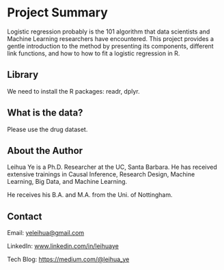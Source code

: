 # Project Summary

Logistic regression probably is the 101 algorithm that data scientists and Machine Learning researchers have encountered. This project provides a gentle introduction to the method by presenting its components, different link functions, and how to how to fit a logistic regression in R.

## Library
We need to install the R packages: readr, dplyr.

## What is the data?

Please use the drug dataset.

## About the Author

Leihua Ye is a Ph.D. Researcher at the UC, Santa Barbara. He has received extensive trainings in Causal Inference, Research Design, Machine Learning, Big Data, and Machine Learning. 

He receives his B.A. and M.A. from the Uni. of Nottingham. 


## Contact

Email: yeleihua@gmail.com

LinkedIn: www.linkedin.com/in/leihuaye

Tech Blog: https://medium.com/@leihua_ye
